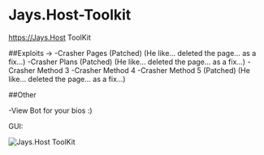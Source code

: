 # Jays.Host-Toolkit
https://Jays.Host ToolKit

##Exploits ->
-Crasher Pages (Patched) (He like... deleted the page... as a fix...)
-Crasher Plans (Patched) (He like... deleted the page... as a fix...)
-Crasher Method 3
-Crasher Method 4
-Crasher Method 5 (Patched) (He like... deleted the page... as a fix...)

##Other

-View Bot for your bios :)

GUI:

![Jays.Host ToolKit](https://cdn.e-z.host/e-zimagehosting/73b83a6e-5101-4059-9426-8abb720d5508/14ded90c.png)
